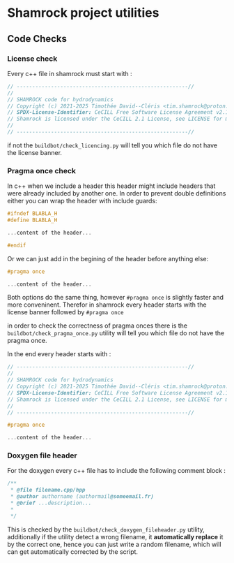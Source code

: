 # Shamrock project utilities

## Code Checks

### License check

Every c++ file in shamrock must start with :
```c++
// -------------------------------------------------------//
//
// SHAMROCK code for hydrodynamics
// Copyright (c) 2021-2025 Timothée David--Cléris <tim.shamrock@proton.me>
// SPDX-License-Identifier: CeCILL Free Software License Agreement v2.1
// Shamrock is licensed under the CeCILL 2.1 License, see LICENSE for more information
//
// -------------------------------------------------------//
```

if not the `buildbot/check_licencing.py` will tell you which file do not have the license banner.

### Pragma once check


In c++ when we include a header this header might include headers that were already included
by another one. In order to prevent double definitions either you can wrap the
header with include guards:
```c++
#ifndef BLABLA_H
#define BLABLA_H

...content of the header...

#endif
```
Or we can just add in the begining of the header before anything else:
```c++
#pragma once

...content of the header...
```

Both options do the same thing, however `#pragma once` is slightly faster and more conveninent.
Therefor in shamrock every header starts with the license banner followed by `#pragma once`

in order to check the correctness of pragma onces there is the `buildbot/check_pragma_once.py`
utility will tell you which file do not have the pragma once.

In the end every header starts with :

```c++
// -------------------------------------------------------//
//
// SHAMROCK code for hydrodynamics
// Copyright (c) 2021-2025 Timothée David--Cléris <tim.shamrock@proton.me>
// SPDX-License-Identifier: CeCILL Free Software License Agreement v2.1
// Shamrock is licensed under the CeCILL 2.1 License, see LICENSE for more information
//
// -------------------------------------------------------//

#pragma once

...content of the header...
```

### Doxygen file header

For the doxygen every c++ file has to include the following comment block :

```c++
/**
 * @file filename.cpp/hpp
 * @author authorname (authormail@someemail.fr)
 * @brief ...description...
 *
 */
```

This is checked by the `buildbot/check_doxygen_fileheader.py`
utility, additionally if the utility detect a wrong filename,
it **automatically replace** it by the correct one, hence you can just write a random filename,
which will can get automatically corrected by the script.
